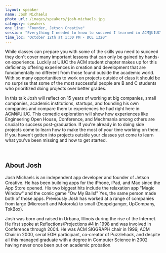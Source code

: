 ```yaml
---
layout: speaker
name: Josh Michaels
photo_url: /images/speakers/josh-michaels.jpg
category: speakers
one_line: "Founder, Jetson Creative"
session: "Everything I needed to know to succeed I learned in ACM@UIUC"
time_loc: "October 12th at 1:30 PM - DCL 1320"
---
```




While classes can prepare you with some of the skills you need to succeed they don't cover many important lessons that can only be gained by hands-on experience. Luckily at UIUC the ACM student chapter makes up for this deficiency offering experiences in creation and development that are fundamentally no different from those found outside the academic world. With so many opportunities to work on projects outside of class it should be no surprise that some of the most successful people are B and C students who prioritized doing projects over better grades.

In this talk Josh will reflect on 15 years of working at big companies, small companies, academic institutions, startups, and founding his own companies and compare them to experiences he had right here in ACM@UIUC. This comedic exploration will show how experiences like Engineering Open House, Conference, and Mechmania among others are crucial to success post-graduation. If you're already in to doing side projects come to learn how to make the most of your time working on them. If you haven't gotten into projects outside your classes yet come to learn what you've been missing and how to get started.

<br/>

## About Josh
Josh Michaels is an independent app developer and founder of Jetson Creative. He has been building apps for the iPhone, iPad, and Mac since the App Store opened. His two biggest hits include the relaxation app "Magic Window" and the comic game "Ow My Balls!" Yes, the same person made both of those apps. Previously Josh has worked at a range of companies from large (Microsoft and Motorola) to small (Doppelganger, UpCompany, TokBox).

Josh was born and raised in Urbana, Illinois during the rise of the Internet. He first spoke at Reflections/Projections #4 in 1998 and was involved in Conference through 2004. He was ACM SIGGRAPH chair in 1999, ACM Chair in 2000, serial EOH participant, co-creator of Puzzlehack, and despite all this managed graduate with a degree in Computer Science in 2002 having never once been put on academic probation.
